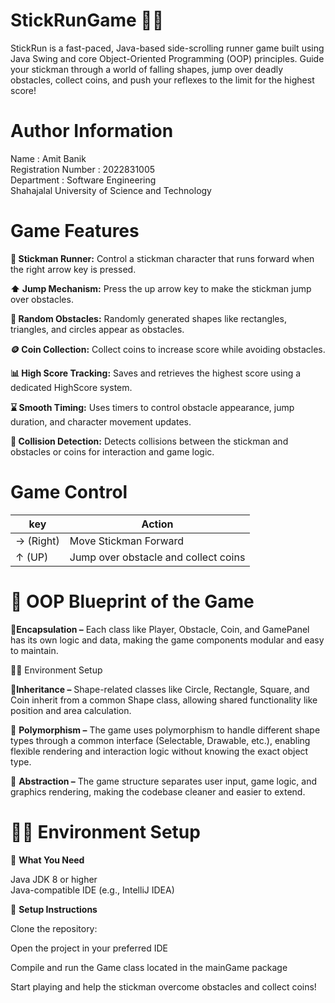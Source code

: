 # StickRunGame 🏃‍♂️
StickRun is a fast-paced, Java-based side-scrolling runner game built using Java Swing and core Object-Oriented Programming (OOP) principles. Guide your stickman through a world of falling shapes, jump over deadly obstacles, collect coins, and push your reflexes to the limit for the highest score!

# Author Information 

Name : Amit Banik        
Registration Number : 2022831005     
Department : Software Engineering    
Shahajalal University of Science and Technology 

# Game Features

 **👤 Stickman Runner:** Control a stickman character that runs forward when the right arrow key is pressed.

**⬆️ Jump Mechanism:** Press the up arrow key to make the stickman jump over obstacles.

**🧱 Random Obstacles:** Randomly generated shapes like rectangles, triangles, and circles appear as obstacles.

**🪙 Coin Collection:** Collect coins to increase score while avoiding obstacles.

**📊 High Score Tracking:** Saves and retrieves the highest score using a dedicated HighScore system.

**⌛ Smooth Timing:** Uses timers to control obstacle appearance, jump duration, and character movement updates.

**🚫 Collision Detection:** Detects collisions between the stickman and obstacles or coins for interaction and game logic.

# Game Control 
|key|Action|
|-|-|
→ (Right) |Move Stickman Forward|
↑ (UP) |Jump over obstacle and collect coins|


# 📐 OOP Blueprint of the Game

🧱**Encapsulation –** Each class like Player, Obstacle, Coin, and GamePanel has its own logic and data, making the game components modular and easy to maintain.

🧑‍💻 Environment Setup

🧬**Inheritance –** Shape-related classes like Circle, Rectangle, Square, and Coin inherit from a common Shape class, allowing shared functionality like position and area calculation.

🔁 **Polymorphism –** The game uses polymorphism to handle different shape types through a common interface (Selectable, Drawable, etc.), enabling flexible rendering and interaction logic without knowing the exact object type.

🧊 **Abstraction –** The game structure separates user input, game logic, and graphics rendering, making the codebase cleaner and easier to extend.

# 🧑‍💻 Environment Setup

🚀 **What You Need**

Java JDK 8 or higher                                                                                                                                                                       
Java-compatible IDE (e.g., IntelliJ IDEA)

🧪 **Setup Instructions**
                                                    
Clone the repository:

Open the project in your preferred IDE

Compile and run the Game class located in the mainGame package

Start playing and help the stickman overcome obstacles and collect coins!


